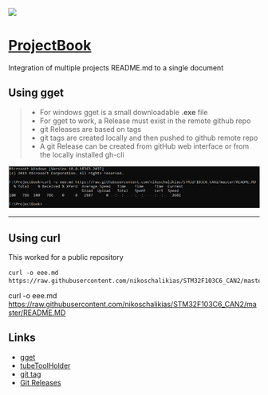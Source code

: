 [![](https://img.shields.io/badge/nikoschalikias-green.svg?logo=telegram)](https://github.com/nikoschalikias)

# [ProjectBook](https://github.com/nikoschalikias/ProjectBook) 

Integration of multiple projects README.md to a single document

## Using gget
> *  For windows gget is a small downloadable **.exe** file
> *  For gget to work, a Release must exist in the remote github repo
> *  git Releases are based on tags  
> *  git tags are created locally and then pushed to github remote repo  
> *  A git Release can be created from gitHub web interface or from the locally installed gh-cli

<p align="center">
<img
src="img/01.PNG"
width = 600
/>
</p>

----

## Using curl

This worked for a public repository

```
curl -o eee.md  https://raw.githubusercontent.com/nikoschalikias/STM32F103C6_CAN2/master/README.MD
```

curl -o eee.md  https://raw.githubusercontent.com/nikoschalikias/STM32F103C6_CAN2/master/README.MD

## Links

*  [gget](https://gget.io/#install)
*  [tubeToolHolder](https://github.com/nikosLab/tubeToolHolder)
*  [git  tag](https://git-scm.com/book/en/v2/Git-Basics-Tagging)
*  [Git Releases](https://docs.github.com/en/repositories/releasing-projects-on-github/about-releases)
